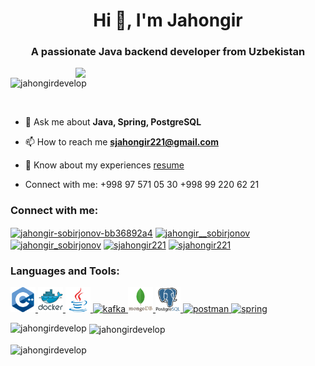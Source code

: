 <h1 align="center">Hi 👋, I'm Jahongir</h1>
<h3 align="center">A passionate Java backend developer from Uzbekistan</h3>
<img align="right" alt"Coding" width="400" src="https://camo.githubusercontent.com/7de37139d0b4c1ce40865e799b446c0e963a3dd8fb68d239707237c40604fa3d/68747470733a2f2f63646e2e6472696262626c652e636f6d2f75736572732f3733303730332f73637265656e73686f74732f363538313234332f6176656e746f2e676966">


<p align="left"> <img src="https://komarev.com/ghpvc/?username=jahongirdevelop&label=Profile%20views&color=0e75b6&style=flat" alt="jahongirdevelop" /> </p>
<p align="left"> <a href="https://twitter.com/" target="blank"><img src="https://img.shields.io/twitter/follow/?logo=twitter&style=for-the-badge" alt="" /></a> </p>

- 💬 Ask me about **Java, Spring, PostgreSQL**

- 📫 How to reach me **sjahongir221@gmail.com**

- 📄 Know about my experiences [resume](https://drive.google.com/file/d/1va4l-QwRVr5CmVcbHCmAqNptFr74SiAs/view?usp=drive_link)
- Connect with me:  +998 97 571 05 30
                    +998 99 220 62 21 

<h3 align="left">Connect with me:</h3>
<p align="left">
<a href="https://linkedin.com/in/jahongir-sobirjonov-bb36892a4" target="blank"><img align="center" src="https://raw.githubusercontent.com/rahuldkjain/github-profile-readme-generator/master/src/images/icons/Social/linked-in-alt.svg" alt="jahongir-sobirjonov-bb36892a4" height="30" width="40" /></a>
<a href="https://instagram.com/jahongir__sobirjonov" target="blank"><img align="center" src="https://raw.githubusercontent.com/rahuldkjain/github-profile-readme-generator/master/src/images/icons/Social/instagram.svg" alt="jahongir__sobirjonov" height="30" width="40" /></a>
<a href="https://t.me/jahongir_sobirjonov" target="blank"><img align="center" src="https://raw.githubusercontent.com/rahuldkjain/github-profile-readme-generator/master/src/images/icons/Social/telegram.svg" alt="jahongir_sobirjonov" height="30" width="40" /></a>
<a href="https://www.hackerrank.com/sjahongir221" target="blank"><img align="center" src="https://raw.githubusercontent.com/rahuldkjain/github-profile-readme-generator/master/src/images/icons/Social/hackerrank.svg" alt="sjahongir221" height="30" width="40" /></a>
<a href="https://www.leetcode.com/sjahongir221" target="blank"><img align="center" src="https://raw.githubusercontent.com/rahuldkjain/github-profile-readme-generator/master/src/images/icons/Social/leet-code.svg" alt="sjahongir221" height="30" width="40" /></a>

</p>

<h3 align="left">Languages and Tools:</h3>
<p align="left"> <a href="https://www.w3schools.com/cpp/" target="_blank" rel="noreferrer"> <img src="https://raw.githubusercontent.com/devicons/devicon/master/icons/cplusplus/cplusplus-original.svg" alt="cplusplus" width="40" height="40"/> </a> <a href="https://www.docker.com/" target="_blank" rel="noreferrer"> <img src="https://raw.githubusercontent.com/devicons/devicon/master/icons/docker/docker-original-wordmark.svg" alt="docker" width="40" height="40"/> </a> <a href="https://www.java.com" target="_blank" rel="noreferrer"> <img src="https://raw.githubusercontent.com/devicons/devicon/master/icons/java/java-original.svg" alt="java" width="40" height="40"/> </a> <a href="https://kafka.apache.org/" target="_blank" rel="noreferrer"> <img src="https://www.vectorlogo.zone/logos/apache_kafka/apache_kafka-icon.svg" alt="kafka" width="40" height="40"/> </a> <a href="https://www.mongodb.com/" target="_blank" rel="noreferrer"> <img src="https://raw.githubusercontent.com/devicons/devicon/master/icons/mongodb/mongodb-original-wordmark.svg" alt="mongodb" width="40" height="40"/> </a> <a href="https://www.postgresql.org" target="_blank" rel="noreferrer"> <img src="https://raw.githubusercontent.com/devicons/devicon/master/icons/postgresql/postgresql-original-wordmark.svg" alt="postgresql" width="40" height="40"/> </a> <a href="https://postman.com" target="_blank" rel="noreferrer"> <img src="https://www.vectorlogo.zone/logos/getpostman/getpostman-icon.svg" alt="postman" width="40" height="40"/> </a> <a href="https://spring.io/" target="_blank" rel="noreferrer"> <img src="https://www.vectorlogo.zone/logos/springio/springio-icon.svg" alt="spring" width="40" height="40"/> </a> </p>

<p><img align="left" src="https://github-readme-stats.vercel.app/api/top-langs?username=jahongirdevelop&show_icons=true&locale=en&layout=compact" alt="jahongirdevelop" /></p>

<p>&nbsp;<img align="center" src="https://github-readme-stats.vercel.app/api?username=jahongirdevelop&show_icons=true&locale=en" alt="jahongirdevelop" /></p>

<p><img align="center" src="https://github-readme-streak-stats.herokuapp.com/?user=jahongirdevelop&" alt="jahongirdevelop" /></p>
